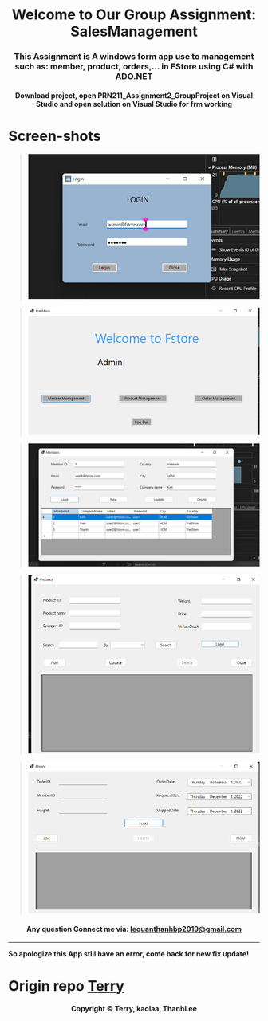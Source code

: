 <div align="center">

# Welcome to Our Group Assignment: SalesManagement

### This Assignment is A windows form app use to management such as: member, product, orders,... in FStore using C# with ADO.NET

#### Download project, open PRN211_Assignment2_GroupProject on Visual Studio and open solution on Visual Studio for frm working

</div>

#

# Screen-shots

<div align="center">

>  ![sales app](https://github.com/unique-idea/SalesManagement/blob/main/screen-shot/Screenshot%202022-12-01%20141356.png)

>  ![sales app](https://github.com/unique-idea/SalesManagement/blob/main/screen-shot/Screenshot%202022-12-01%20141510.png)

>  ![sales app](https://github.com/unique-idea/SalesManagement/blob/main/screen-shot/Screenshot%202022-12-01%20141534.png)

>  ![sales app](https://github.com/unique-idea/SalesManagement/blob/main/screen-shot/Screenshot%202022-12-01%20141609.png)

>  ![sales app](https://github.com/unique-idea/SalesManagement/blob/main/screen-shot/Screenshot%202022-12-01%20141637.png)
>>



#### Any question Connect me via: lequanthanhbp2019@gmail.com
</div>

---
 **So apologize this App still have an error, come back for new fix update!** 
 
#  Origin repo [Terry](https://github.com/Terry2002)


<div align="center">

#### Copyright &#169; Terry, kaolaa, ThanhLee
</div>


